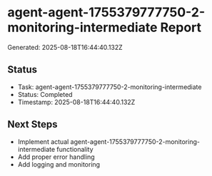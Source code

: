 # agent-agent-1755379777750-2-monitoring-intermediate Report

Generated: 2025-08-18T16:44:40.132Z

## Status
- Task: agent-agent-1755379777750-2-monitoring-intermediate
- Status: Completed
- Timestamp: 2025-08-18T16:44:40.132Z

## Next Steps
- Implement actual agent-agent-1755379777750-2-monitoring-intermediate functionality
- Add proper error handling
- Add logging and monitoring
